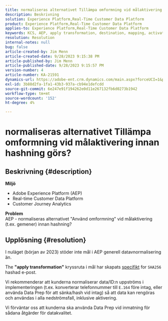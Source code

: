 ```yaml
---
title: normaliseras alternativet Tillämpa omformning vid målaktivering innan hashning görs?
description: Beskrivning
solution: Experience Platform,Real-Time Customer Data Platform
product: Experience Platform,Real-Time Customer Data Platform
applies-to: Experience Platform,Real-Time Customer Data Platform
keywords: KCS, AEP, apply transformation, destination, mapping, activation, RT-CDP, Customer Journey Analytics, normalize, Adobe Experience Platform
resolution: Resolution
internal-notes: null
bug: false
article-created-by: Jim Menn
article-created-date: 9/28/2023 9:15:38 PM
article-published-by: Jim Menn
article-published-date: 9/28/2023 9:15:57 PM
version-number: 4
article-number: KA-21591
dynamics-url: https://adobe-ent.crm.dynamics.com/main.aspx?forceUCI=1&pagetype=entityrecord&etn=knowledgearticle&id=5c469625-445e-ee11-be6f-6045bd006268
exl-id: 3b88d2fa-1fa1-43b3-937a-cb94e1defcdd
source-git-commit: 6e247e91f194262e0d11e267132fb6d0273b1942
workflow-type: tm+mt
source-wordcount: '152'
ht-degree: 4%

---
```


# normaliseras alternativet Tillämpa omformning vid målaktivering innan hashning görs?

## Beskrivning {#description}

<b>Miljö</b>
- Adobe Experience Platform (AEP)
- Real-time Customer Data Platform
- Customer Journey Analytics




<b>Problem</b>
<br>AEP - normaliseras alternativet &quot;Använd omformning&quot; vid målaktivering (t.ex. gemener) innan hashning?<br>

## Upplösning {#resolution}


I nuläget (början av 2023) stöder inte mål i AEP generell datavnormalisering än.

The <b>&quot;apply transformation&quot;</b> kryssruta i mål har skapats <u>specifikt</u> for `SHA256` hashad e-post.

Vi rekommenderar att kunderna normaliserar data/ID:n uppströms i implementeringen (t.ex. konverterar telefonnummer till `E.164` före intag, eller använda Data Prep för att sänka/hash vid intag) så att data kan rengöras och användas i alla nedströmsfall, inklusive aktivering.

Vi förväntar oss att kunderna ska använda Data Prep vid inmatning för sådana åtgärder för datakvalitet.
